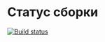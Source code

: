 # Статус сборки
[![Build status](https://ci.appveyor.com/api/projects/status/44tk1w4k52b5c7cf?svg=true)](https://ci.appveyor.com/project/Acdys/selenide)
